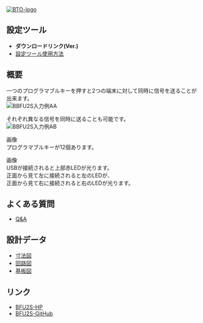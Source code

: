 [![BTO-logo](https://bit-trade-one.co.jp/wp/wp-content/uploads/2022/05/logo.png)](https://bit-trade-one.co.jp/)
## 設定ツール
- __ダウンロードリンク(Ver.)__
- [設定ツール使用方法](SettingTool.md)

## 概要

一つのプログラマブルキーを押すと2つの端末に対して同時に信号を送ることが出来ます。  
![BBFU2S入力例AA](https://bit-trade-one.co.jp/wp/wp-content/uploads/2022/05/BFU2S入力例AA.png)  

それぞれ異なる信号を同時に送ることも可能です。  
![BBFU2S入力例AB](https://bit-trade-one.co.jp/wp/wp-content/uploads/2022/05/BBFU2S入力例AB.png)  


画像  
プログラマブルキーが12個あります。  
  
画像  
USBが接続されると上部赤LEDが光ります。  
正面から見て左に接続されると左のLEDが、  
正面から見て右に接続されると右のLEDが光ります。  

## よくある質問
- [Q&A](FAQ.md)

## 設計データ
- [寸法図](https://github.com/bit-trade-one/BFU2S-USBDualConnectCustomKeypad/blob/master/Dimensions/BFU2S%E5%AF%B8%E6%B3%95.png)  
- [回路図](https://github.com/bit-trade-one/BFU2S-USBDualConnectCustomKeypad/blob/master/Schematics/BFU2S-Schematics.pdf)  
- [基板図](https://github.com/bit-trade-one/BFU2S-USBDualConnectCustomKeypad/blob/master/Schematics/BFU2S-Board.pdf)  

## リンク
- [BFU2S-HP](https://bit-trade-one.co.jp/bfu2s)
- [BFU2S-GitHub](https://github.com/bit-trade-one/BFU2S-USBDualConnectCustomKeypad)
